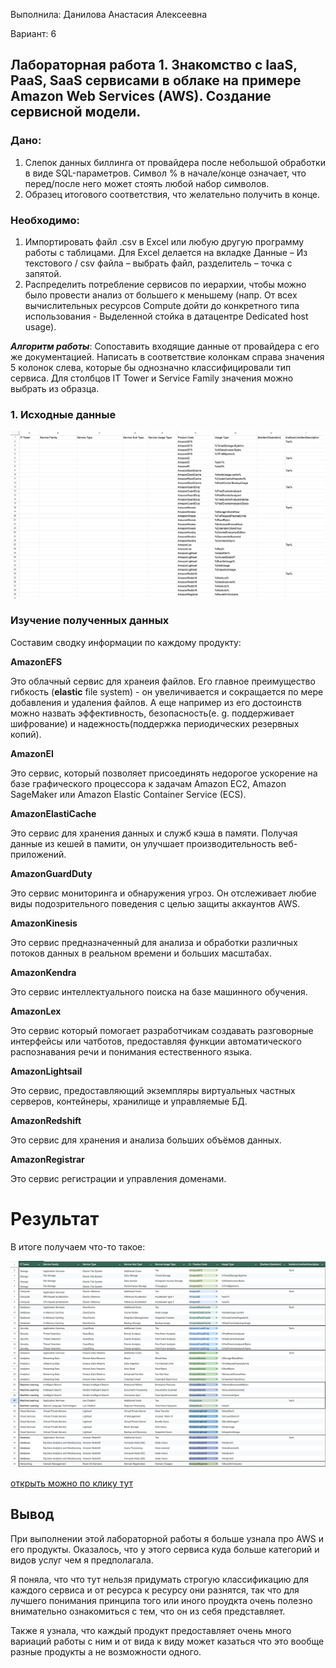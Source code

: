 Выполнила: Данилова Анастасия Алексеевна

Вариант: 6

## Лабораторная работа 1. Знакомство с IaaS, PaaS, SaaS сервисами в облаке на примере Amazon Web Services (AWS). Создание сервисной модели.

### Дано:

1. Слепок данных биллинга от провайдера после небольшой обработки в виде SQL-параметров. Символ % в начале/конце означает, что перед/после него может стоять любой набор символов.
2. Образец итогового соответствия, что желательно получить в конце.

### Необходимо:

1. Импортировать файл .csv в Excel или любую другую программу работы с таблицами. Для Excel делается на вкладке Данные – Из текстового / csv файла – выбрать файл, разделитель – точка с запятой.
2. Распределить потребление сервисов по иерархии, чтобы можно было провести анализ от большего к меньшему (напр. От всех вычислительных ресурсов Compute дойти до конкретного типа использования - Выделенной стойка в датацентре Dedicated host usage).

**_Алгоритм работы_**: Сопоставить входящие данные от провайдера с его же документацией. Написать в соответствие колонкам справа значения 5 колонок слева, которые бы однозначно классифицировали тип сервиса. Для столбцов IT Tower и Service Family значения можно выбрать из образца.

### 1. Исходные данные

![alt text](images/image.png)

### Изучение полученных данных

Составим сводку информации по каждому продукту:

**AmazonEFS**

Это облачный сервис для хранеия файлов. Его главное преимущество гибкость (**elastic** file system) - он увеличивается и сокращается по мере добавления и удаления файлов. А еще например из его достоинств можно назвать эффективность, безопасность(e. g. поддерживает шифрование) и надежность(поддержка периодических резервных копий).

**AmazonEI**

Это сервис, который позволяет присоединять недорогое ускорение на базе графического процессора к задачам Amazon EC2, Amazon SageMaker или Amazon Elastic Container Service (ECS).

**AmazonElastiCache**

Это сервис для хранения данных и служб кэша в памяти. Получая данные из кешей в памити, он улучшает производительность веб-приложений.

**AmazonGuardDuty**

Это сервис мониторинга и обнаружения угроз. Он отслеживает любие виды подозрительного поведения с целью защиты аккаунтов AWS.

**AmazonKinesis**

Это сервис предназначенный для анализа и обработки различных потоков данных в реальном времени и больших масштабах.

**AmazonKendra**

Это сервис интеллектуального поиска на базе машинного обучения.

**AmazonLex**

Это сервис который помогает разработчикам создавать разговорные интерфейсы или чатботов, предоставляя функции автоматического распознавания речи и понимания естественного языка.

**AmazonLightsail**

Это сервис, предоставляющий экземпляры виртуальных частных серверов, контейнеры, хранилище и управляемые БД.

**AmazonRedshift**

Это сервис для хранения и анализа больших объёмов данных.

**AmazonRegistrar**

Это сервис регистрации и управления доменами.

# Результат

В итоге получаем что-то такое:

![alt text](images/image-2.png)

[открыть можно по клику тут](https://docs.google.com/spreadsheets/d/1PXYzj1KEza59JsxuLbOY9BH5t1WjDmgDt3q8SqWZ7Zg/edit?usp=sharing)

## Вывод

При выполнении этой лабораторной работы я больше узнала про AWS и его продукты. Оказалось, что у этого сервиса куда больше категорий и видов услуг чем я предполагала.

Я поняла, что что тут нельзя придумать строгую классификацию для каждого сервиса и от ресурса к ресурсу они разнятся, так что для лучшего понимания принципа того или иного проудкта очень полезно внимательно ознакомиться с тем, что он из себя представляет.

Также я узнала, что каждый продукт предоставляет очень много вариаций работы с ним и от вида к виду может казаться что это вообще разные продукты а не возможности одного.
